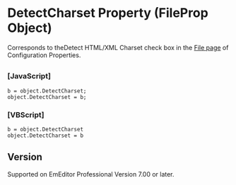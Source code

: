 # DetectCharset Property (FileProp Object)

Corresponds to theDetect HTML/XML Charset
check box in the [File page](../../dlg/properties/file/index) of Configuration Properties.

## 

### \[JavaScript\]

```
b = object.DetectCharset;
object.DetectCharset = b;
```

### \[VBScript\]

```
b = object.DetectCharset
object.DetectCharset = b
```

## Version

Supported on EmEditor Professional Version 7.00 or later.
